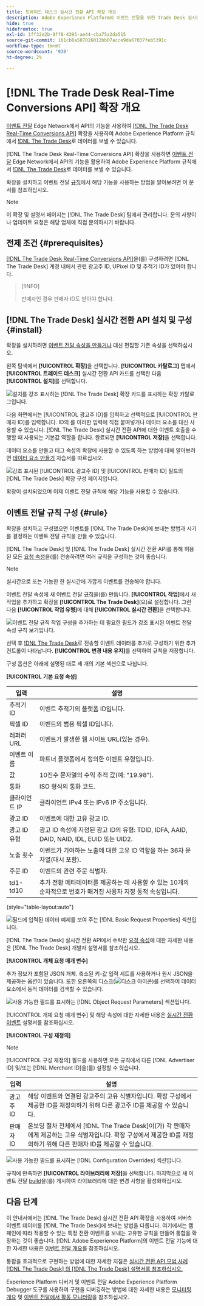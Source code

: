```yaml
---
title: 트레이드 데스크 실시간 전환 API 확장 개요
description: Adobe Experience Platform의 이벤트 전달을 위한 Trade Desk 실시간 전환 API 확장에 대해 알아봅니다.
hide: true
hidefromtoc: true
exl-id: 1ff32e2b-9ff8-4395-ae44-cba75a2da515
source-git-commit: 161cb8a587026012bb07acce9da67037feb5391c
workflow-type: tm+mt
source-wordcount: '930'
ht-degree: 2%

---
```


# [!DNL The Trade Desk Real-Time Conversions API] 확장 개요

[이벤트 전달](../../../ui/event-forwarding/overview.md) Edge Network에서 API의 기능을 사용하여 [[!DNL The Trade Desk Real-Time Conversions API]](https://partner.thetradedesk.com/v3/portal/data/doc/DataConversionEventsApi) 확장을 사용하여 Adobe Experience Platform 규칙에서 [!DNL The Trade Desk](으)로 데이터를 보낼 수 있습니다.

[!DNL The Trade Desk Real-Time Conversions API] 확장을 사용하면 [이벤트 전달](../../../ui/event-forwarding/overview.md) Edge Network에서 API의 기능을 활용하여 Adobe Experience Platform 규칙에서 [!DNL The Trade Desk](으)로 데이터를 보낼 수 있습니다.

확장을 설치하고 이벤트 전달 [규칙](../../../ui/managing-resources/rules.md)에서 해당 기능을 사용하는 방법을 알아보려면 이 문서를 참조하십시오.

>[!NOTE]
>
>이 확장 및 설명서 페이지는 [!DNL The Trade Desk] 팀에서 관리합니다. 문의 사항이나 업데이트 요청은 해당 업체에 직접 문의하시기 바랍니다.

## 전제 조건 {#prerequisites}

[[!DNL The Trade Desk Real-Time Conversions API]](https://partner.thetradedesk.com/v3/portal/data/doc/DataConversionEventsApi)을(를) 구성하려면 [!DNL The Trade Desk] 계정 내에서 관련 광고주 ID, UPixel ID 및 추적기 ID가 있어야 합니다.

>[!INFO]
>
>판매자인 경우 판매자 ID도 받아야 합니다.

## [!DNL The Trade Desk] 실시간 전환 API 설치 및 구성 {#install}

확장을 설치하려면 [이벤트 전달 속성을 만들거나](../../../ui/event-forwarding/overview.md#properties) 대신 편집할 기존 속성을 선택하십시오.

왼쪽 탐색에서 **[!UICONTROL 확장]**&#x200B;을 선택합니다. **[!UICONTROL 카탈로그]** 탭에서 **[!UICONTROL 트레이드 데스크]** 실시간 전환 API 카드를 선택한 다음 **[!UICONTROL 설치]**&#x200B;를 선택합니다.

![설치를 강조 표시하는 [!DNL The Trade Desk] 확장 카드를 표시하는 확장 카탈로그입니다.](../../../images/extensions/server/tradedesk/install-extension.png)

다음 화면에서는 [!UICONTROL 광고주 ID]를 입력하고 선택적으로 [!UICONTROL 판매자 ID]를 입력합니다. ID의 를 이러한 입력에 직접 붙여넣거나 데이터 요소를 대신 사용할 수 있습니다. [!DNL The Trade Desk] 실시간 전환 API에 대한 이벤트 호출을 수행할 때 사용되는 기본값 역할을 합니다. 완료되면 **[!UICONTROL 저장]**&#x200B;을 선택합니다.

데이터 요소를 만들고 태그 속성의 확장에 사용할 수 있도록 하는 방법에 대해 알아보려면 [데이터 요소 만들기](https://experienceleague.adobe.com/en/docs/platform-learn/data-collection/tags/create-data-elements) 자습서를 따르십시오.

![강조 표시된 [!UICONTROL 광고주 ID] 및 [!UICONTROL 판매자 ID] 필드의 [!DNL The Trade Desk] 확장 구성 페이지입니다.](../../../images/extensions/server/tradedesk/configure-extension.png)

확장이 설치되었으며 이제 이벤트 전달 규칙에 해당 기능을 사용할 수 있습니다.

## 이벤트 전달 규칙 구성 {#rule}

확장을 설치하고 구성했으면 이벤트를 [!DNL The Trade Desk]에 보내는 방법과 시기를 결정하는 이벤트 전달 규칙을 만들 수 있습니다.

[!DNL The Trade Desk] 및 [!DNL The Trade Desk] 실시간 전환 API를 통해 허용된 모든 [요청 속성](https://partner.thetradedesk.com/v3/portal/data/doc/DataConversionEventsApi#properties)을(를) 전송하려면 여러 규칙을 구성하는 것이 좋습니다.

>[!NOTE]
>
>실시간으로 또는 가능한 한 실시간에 가깝게 이벤트를 전송해야 합니다.

이벤트 전달 속성에 새 이벤트 전달 [규칙](../../../ui/managing-resources/rules.md)을(를) 만듭니다. **[!UICONTROL 작업]**&#x200B;에서 새 작업을 추가하고 확장을 **[!UICONTROL The Trade Desk]**(으)로 설정합니다. 그런 다음 **[!UICONTROL 작업 유형]**&#x200B;에 대해 **[!UICONTROL 실시간 전환]**&#x200B;을 선택합니다.

![이벤트 전달 규칙 작업 구성을 추가하는 데 필요한 필드가 강조 표시된 이벤트 전달 속성 규칙 보기입니다.](../../../images/extensions/server/tradedesk/tradedesk-event-action.png)

선택 후 [!DNL The Trade Desk](으)로 전송할 이벤트 데이터를 추가로 구성하기 위한 추가 컨트롤이 나타납니다. **[!UICONTROL 변경 내용 유지]**&#x200B;를 선택하여 규칙을 저장합니다.

구성 옵션은 아래에 설명된 대로 세 개의 기본 섹션으로 나뉩니다.

**[!UICONTROL 기본 요청 속성]**

| 입력 | 설명 |
| --- | --- |
| 추적기 ID | 이벤트 추적기의 플랫폼 ID입니다. |
| 픽셀 ID | 이벤트의 범용 픽셀 ID입니다. |
| 레퍼러 URL | 이벤트가 발생한 웹 사이트 URL(있는 경우). |
| 이벤트 이름 | 파트너 플랫폼에서 정의한 이벤트 유형입니다. |
| 값 | 10진수 문자열의 수익 추적 값(예: &quot;19.98&quot;). |
| 통화 | ISO 형식의 통화 코드. |
| 클라이언트 IP | 클라이언트 IPv4 또는 IPv6 IP 주소입니다. |
| 광고 ID | 이벤트에 대한 고유 광고 ID. |
| 광고 ID 유형 | 광고 ID 속성에 지정된 광고 ID의 유형: TDID, IDFA, AAID, DAID, NAID, IDL, EUID 또는 UID2. |
| 노출 횟수 | 이벤트가 기여하는 노출에 대한 고유 ID 역할을 하는 36자 문자열(대시 포함). |
| 주문 ID | 이벤트의 관련 주문 식별자. |
| td1-td10 | 추가 전환 메타데이터를 제공하는 데 사용할 수 있는 10개의 순차적으로 번호가 매겨진 사용자 지정 동적 속성입니다. |

{style="table-layout:auto"}

![필드에 입력된 데이터 예제를 보여 주는 [!DNL Basic Request Properties] 섹션입니다.](../../../images/extensions/server/tradedesk/configure-extension-basic-request-properties.png)

[!DNL The Trade Desk] 실시간 전환 API에서 수락한 [요청 속성](https://partner.thetradedesk.com/v3/portal/data/doc/DataConversionEventsApi#properties)에 대한 자세한 내용은 [!DNL The Trade Desk] 개발자 설명서를 참조하십시오.

**[!UICONTROL 개체 요청 매개 변수]**

추가 정보가 포함된 JSON 개체. 축소된 키-값 입력 세트를 사용하거나 원시 JSON을 제공하는 옵션이 있습니다. 또한 오른쪽의 디스크(![디스크 아이콘](../../../images/extensions/server/tradedesk/disk-icon.png))를 선택하여 데이터 요소에서 동적 데이터를 검색할 수 있습니다.


![사용 가능한 필드를 표시하는 [!DNL Object Request Parameters] 섹션입니다.](../../../images/extensions/server/tradedesk/configure-object-request-params.png)

[!UICONTROL 개체 요청 매개 변수] 및 해당 속성에 대한 자세한 내용은 [실시간 전환 이벤트](https://partner.thetradedesk.com/v3/portal/data/doc/DataConversionEventsApi#properties-items) 설명서를 참조하십시오.

**[!UICONTROL 구성 재정의]**

>[!NOTE]
>
>[!UICONTROL 구성 재정의] 필드를 사용하면 모든 규칙에서 다른 [!DNL Advertiser ID] 및/또는 [!DNL Merchant ID]을(를) 설정할 수 있습니다.

| 입력 | 설명 |
| --- | --- |
| 광고주 ID | 해당 이벤트와 연결된 광고주의 고유 식별자입니다. 확장 구성에서 제공한 ID를 재정의하기 위해 다른 광고주 ID를 제공할 수 있습니다. |
| 판매자 ID | 온보딩 절차 전체에서 [!DNL The Trade Desk]이(가) 각 판매자에게 제공하는 고유 식별자입니다. 확장 구성에서 제공한 ID를 재정의하기 위해 다른 판매자 ID를 제공할 수 있습니다. |

![사용 가능한 필드를 표시하는 [!DNL Configuration Overrides] 섹션입니다.](../../../images/extensions/server/tradedesk/configure-overrides.png)

규칙에 만족하면 **[!UICONTROL 라이브러리에 저장]**&#x200B;을 선택합니다. 마지막으로 새 이벤트 전달 [build](../../../ui/publishing/builds.md)을(를) 게시하여 라이브러리에 대한 변경 사항을 활성화하십시오.

## 다음 단계

이 안내서에서는 [!DNL The Trade Desk] 실시간 전환 API 확장을 사용하여 서버측 이벤트 데이터를 [!DNL The Trade Desk]에 보내는 방법을 다룹니다. 여기에서는 캠페인에 따라 적용할 수 있는 특정 전환 이벤트를 보내는 고유한 규칙을 만들어 통합을 확장하는 것이 좋습니다. [!DNL Adobe Experience Platform]의 이벤트 전달 기능에 대한 자세한 내용은 [이벤트 전달 개요](../../../ui/event-forwarding/overview.md)를 참조하십시오.

통합을 효과적으로 구현하는 방법에 대한 자세한 지침은 [실시간 전환 API 모범 사례 [!DNL The Trade Desk] 의 [!DNL The Trade Desk] 설명서를 참조하십시오.](https://www.facebook.com/business/help/308855623839366?id=818859032317965)

Experience Platform 디버거 및 이벤트 전달 Adobe Experience Platform Debugger 도구를 사용하여 구현을 디버깅하는 방법에 대한 자세한 내용은 [모니터링 개요](../../../../debugger/home.md) 및 [이벤트 전달에서 활동 모니터링](../../../ui/event-forwarding/monitoring.md)을 참조하십시오.
